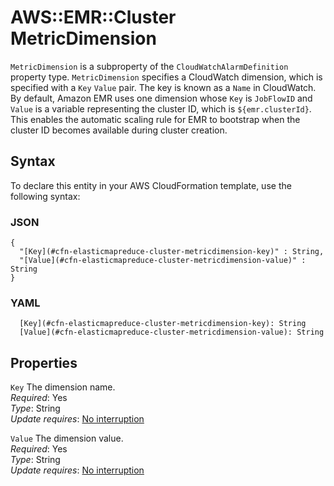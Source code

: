 # AWS::EMR::Cluster MetricDimension<a name="aws-properties-elasticmapreduce-cluster-metricdimension"></a>

`MetricDimension` is a subproperty of the `CloudWatchAlarmDefinition` property type\. `MetricDimension` specifies a CloudWatch dimension, which is specified with a `Key` `Value` pair\. The key is known as a `Name` in CloudWatch\. By default, Amazon EMR uses one dimension whose `Key` is `JobFlowID` and `Value` is a variable representing the cluster ID, which is `${emr.clusterId}`\. This enables the automatic scaling rule for EMR to bootstrap when the cluster ID becomes available during cluster creation\.

## Syntax<a name="aws-properties-elasticmapreduce-cluster-metricdimension-syntax"></a>

To declare this entity in your AWS CloudFormation template, use the following syntax:

### JSON<a name="aws-properties-elasticmapreduce-cluster-metricdimension-syntax.json"></a>

```
{
  "[Key](#cfn-elasticmapreduce-cluster-metricdimension-key)" : String,
  "[Value](#cfn-elasticmapreduce-cluster-metricdimension-value)" : String
}
```

### YAML<a name="aws-properties-elasticmapreduce-cluster-metricdimension-syntax.yaml"></a>

```
  [Key](#cfn-elasticmapreduce-cluster-metricdimension-key): String
  [Value](#cfn-elasticmapreduce-cluster-metricdimension-value): String
```

## Properties<a name="aws-properties-elasticmapreduce-cluster-metricdimension-properties"></a>

`Key`  <a name="cfn-elasticmapreduce-cluster-metricdimension-key"></a>
The dimension name\.  
*Required*: Yes  
*Type*: String  
*Update requires*: [No interruption](https://docs.aws.amazon.com/AWSCloudFormation/latest/UserGuide/using-cfn-updating-stacks-update-behaviors.html#update-no-interrupt)

`Value`  <a name="cfn-elasticmapreduce-cluster-metricdimension-value"></a>
The dimension value\.  
*Required*: Yes  
*Type*: String  
*Update requires*: [No interruption](https://docs.aws.amazon.com/AWSCloudFormation/latest/UserGuide/using-cfn-updating-stacks-update-behaviors.html#update-no-interrupt)